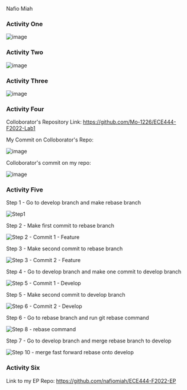 Nafio Miah

### Activity One

![image](https://user-images.githubusercontent.com/59378799/190679775-34a806ff-e965-47b4-912f-024ad0e5f8b7.png)

### Activity Two

![image](https://user-images.githubusercontent.com/59378799/190681673-794ed572-7283-48ce-ba9f-82fa002263db.png)

### Activity Three

![image](https://user-images.githubusercontent.com/59378799/190684033-71b173e2-31a0-459d-a101-3df88106a3a7.png)

### Activity Four

Colloborator's Repository Link: https://github.com/Mo-1226/ECE444-F2022-Lab1

My Commit on Colloborator's Repo:

![image](https://user-images.githubusercontent.com/59378799/190686850-c0585a84-70c4-4252-b688-0f7f848ce87b.png)

Colloborator's commit on my repo:

![image](https://user-images.githubusercontent.com/59378799/190686988-82ecbe48-11df-4e74-9d62-18885a1960dc.png)

### Activity Five

Step 1 - Go to develop branch and make rebase branch

![Step1](https://user-images.githubusercontent.com/59378799/190841982-c04cbfc7-0e97-437a-ab12-1a951e78bee8.JPG)

Step 2 - Make first commit to rebase branch

![Step 2 - Commit 1 - Feature](https://user-images.githubusercontent.com/59378799/190842013-b92b4ad9-8c02-41cb-bd9d-dfdb5b1e41ee.JPG)

Step 3 - Make second commit to rebase branch

![Step 3 - Commit 2 - Feature](https://user-images.githubusercontent.com/59378799/190842039-277dd280-3628-410a-a0ac-ac70d9d73264.JPG)

Step 4 - Go to develop branch and make one commit to develop branch

![Step 5 - Commit 1 - Develop](https://user-images.githubusercontent.com/59378799/190842060-59c0bcda-9d1e-4b65-8c0e-78ca729eccad.JPG)

Step 5 - Make second commit to develop branch

![Step 6 - Commit 2 - Develop](https://user-images.githubusercontent.com/59378799/190842073-b054f08b-61e8-486d-9f7c-526bf27acb2c.JPG)

Step 6 - Go to rebase branch and run git rebase command

![Step 8 - rebase command](https://user-images.githubusercontent.com/59378799/190842094-e870808d-3c59-478a-9304-97081dd61f46.JPG)

Step 7 - Go to develop branch and merge rebase branch to develop

![Step 10 - merge fast forward rebase onto develop](https://user-images.githubusercontent.com/59378799/190842112-8940f664-212d-4448-9d83-480b1df077c2.JPG)

### Activity Six

Link to my EP Repo: https://github.com/nafiomiah/ECE444-F2022-EP






